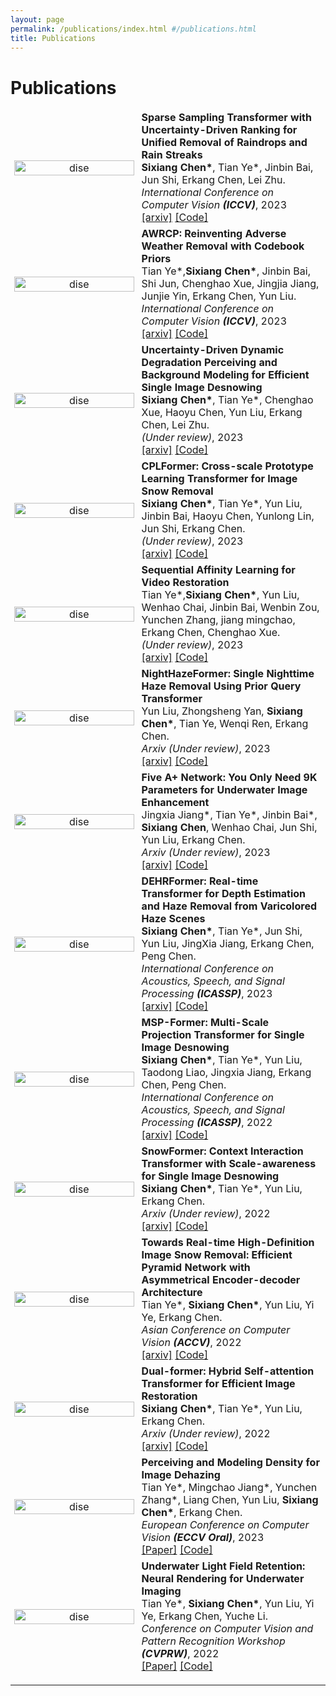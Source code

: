 ```yaml
---
layout: page
permalink: /publications/index.html #/publications.html
title: Publications
---
```


# Publications

<!-- =================================================================================== -->
<table style="width:100%;border:0px;border-spacing:0px;border-collapse:separate;margin-right:auto;margin-left:auto;">
  <tbody>
    <tr>
      <td style="margin:5px;padding:5px;width:40%;max-width:40%" align="center" class="image-wrapper">
        <img style="margin:1px;padding-right:20px;width:100%;max-width:100%" src="https://ephemeral182.github.io/images/udrs2former.png" alt="dise"> 
      </td>
      <td width="75%" valign="center" class="text-wrapper"> 
          <papertitle>
            <strong>
              Sparse Sampling Transformer with Uncertainty-Driven Ranking for Unified Removal of Raindrops and Rain Streaks
            </strong>
          </papertitle>
          <br>
          <strong>Sixiang Chen*</strong>, Tian Ye*, Jinbin Bai, Jun Shi, Erkang Chen, Lei Zhu.
          <br>  
          <em>International Conference on Computer Vision <strong>(ICCV)</strong></em>, 2023
          <br>
          <a href="Ephemeral182.github.io">[arxiv]</a>
          <a href="Ephemeral182.github.io">[Code]</a>
      </td>
    </tr>



 <tr>
        <td style="margin:5px;padding:5px;width:40%;max-width:40%" align="center" class="image-wrapper">
          <img style="margin:1px;padding-right:20px;width:100%;max-width:100%" src="https://ephemeral182.github.io/images/AWRCP_framework.jpg" alt="dise"> 
        </td>
      <td width="75%" valign="center" class="text-wrapper"> 
        <papertitle>
        <strong>
          AWRCP: Reinventing Adverse Weather Removal with Codebook Priors
        </strong>
        </papertitle>
        <br>
        Tian Ye*,<strong>Sixiang Chen*</strong>, Jinbin Bai, Shi Jun, Chenghao Xue, Jingjia Jiang, Junjie Yin, Erkang Chen, Yun Liu.
        <br>  
        <em>International Conference on Computer Vision <strong>(ICCV)</strong></em>, 2023
        <br>
        <a href="Ephemeral182.github.io">[arxiv]</a>
        <a href="Ephemeral182.github.io">[Code]</a>
      </td>
      </tr>



  <tr>
        <td style="margin:5px;padding:5px;width:40%;max-width:40%" align="center" class="image-wrapper">
        <img style="margin:1px;padding-right:20px;width:100%;max-width:100%" src="https://ephemeral182.github.io/images/Uncertainty_MM.png" alt="dise"> 
      </td>
      <td width="75%" valign="center" class="text-wrapper"> 
        <papertitle>
        <strong>
          Uncertainty-Driven Dynamic Degradation Perceiving and Background Modeling for Efficient Single Image Desnowing
        </strong>
        </papertitle>
        <br>
        <strong>Sixiang Chen*</strong>, Tian Ye*, Chenghao Xue, Haoyu Chen, Yun Liu, Erkang Chen, Lei Zhu.
        <br>  
        <em>(Under review)</em>, 2023
        <br>
        <a href="Ephemeral182.github.io">[arxiv]</a>
        <a href="Ephemeral182.github.io">[Code]</a>
      </td>
      </tr>



  <tr>
        <td style="margin:5px;padding:5px;width:40%;max-width:40%" align="center" class="image-wrapper">
        <img style="margin:1px;padding-right:20px;width:100%;max-width:100%" src="https://ephemeral182.github.io/images/cpl.png" alt="dise"> 
      </td>
      <td width="75%" valign="center" class="text-wrapper"> 
        <papertitle>
        <strong>
          CPLFormer: Cross-scale Prototype Learning Transformer for Image Snow Removal
        </strong>
        </papertitle>
        <br>
        <strong>Sixiang Chen*</strong>, Tian Ye*, Yun Liu, Jinbin Bai, Haoyu Chen, Yunlong Lin, Jun Shi, Erkang Chen.
        <br>  
        <em>(Under review)</em>, 2023
        <br>
        <a href="Ephemeral182.github.io">[arxiv]</a>
        <a href="Ephemeral182.github.io">[Code]</a>
      </td>
      </tr>



  <tr>
        <td style="margin:5px;padding:5px;width:40%;max-width:40%" align="center" class="image-wrapper">
        <img style="margin:1px;padding-right:20px;width:100%;max-width:100%" src="https://ephemeral182.github.io/images/video.png" alt="dise"> 
      </td>
      <td width="75%" valign="center" class="text-wrapper"> 
        <papertitle>
        <strong>
          Sequential Affinity Learning for Video Restoration
        </strong>
        </papertitle>
        <br>
        Tian Ye*,<strong>Sixiang Chen*</strong>, Yun Liu, Wenhao Chai, Jinbin Bai, Wenbin Zou, Yunchen Zhang, jiang mingchao, Erkang Chen, Chenghao Xue.
        <br>  
        <em>(Under review)</em>, 2023
        <br>
        <a href="Ephemeral182.github.io">[arxiv]</a>
        <a href="Ephemeral182.github.io">[Code]</a>
      </td>
      </tr>



  <tr>
        <td style="margin:5px;padding:5px;width:40%;max-width:40%" align="center" class="image-wrapper">
        <img style="margin:1px;padding-right:20px;width:100%;max-width:100%" src="https://ephemeral182.github.io/images/Nightformer.png" alt="dise"> 
      </td>
      <td width="75%" valign="center" class="text-wrapper"> 
        <papertitle>
        <strong>
          NightHazeFormer: Single Nighttime Haze Removal Using Prior Query Transformer
        </strong>
        </papertitle>
        <br>
        Yun Liu, Zhongsheng Yan, <strong>Sixiang Chen*</strong>, Tian Ye, Wenqi Ren, Erkang Chen.
        <br>  
        <em>Arxiv (Under review)</em>, 2023
        <br>
        <a href="http://export.arxiv.org/abs/2305.09533#:~:text=propose%20an%20end-to-end%20transformer-based%20framework%20for%20nighttime%20haze,we%20introduce%20two%20powerful%20priors%20into%20the%20transformer">[arxiv]</a>
        <a href="Ephemeral182.github.io">[Code]</a>
      </td>
      </tr>



  <tr>
        <td style="margin:5px;padding:5px;width:40%;max-width:40%" align="center" class="image-wrapper">
        <img style="margin:1px;padding-right:20px;width:100%;max-width:100%" src="https://ephemeral182.github.io/images/BMVC.png" alt="dise"> 
      </td>
      <td width="75%" valign="center" class="text-wrapper"> 
        <papertitle>
        <strong>
          Five A+ Network: You Only Need 9K Parameters for Underwater Image Enhancement
        </strong>
        </papertitle>
        <br>
        Jingxia Jiang*, Tian Ye*, Jinbin Bai*, <strong>Sixiang Chen</strong>, Wenhao Chai, Jun Shi, Yun Liu, Erkang Chen.
        <br>  
        <em>Arxiv (Under review)</em>, 2023
        <br>
        <a href="https://arxiv.org/abs/2305.08824#:~:text=In%20this%20work%2C%20we%20propose%20the%20Five%20A,The%20FA%20Net%20employs%20a%20two-stage%20enhancement%20structure.">[arxiv]</a>
        <a href="https://github.com/Owen718/FiveAPlus-Network">[Code]</a>
      </td>
      </tr>



  <tr>
        <td style="margin:5px;padding:5px;width:40%;max-width:40%" align="center" class="image-wrapper">
        <img style="margin:1px;padding-right:20px;width:100%;max-width:100%" src="https://ephemeral182.github.io/images/dehrformer_00.png" alt="dise"> 
      </td>
      <td width="75%" valign="center" class="text-wrapper"> 
        <papertitle>
        <strong>
          DEHRFormer: Real-time Transformer for Depth Estimation and Haze Removal from Varicolored Haze Scenes
        </strong>
        </papertitle>
        <br>
        <strong>Sixiang Chen*</strong>, Tian Ye*, Jun Shi, Yun Liu, JingXia Jiang, Erkang Chen, Peng Chen.
        <br>  
        <em>International Conference on Acoustics, Speech, and Signal Processing <strong>(ICASSP)</strong></em>, 2023
        <br>
        <a href="https://ieeexplore.ieee.org/abstract/document/10096828">[arxiv]</a>
        <a href="Ephemeral182.github.io">[Code]</a>
      </td>
      </tr>



  <tr>
        <td style="margin:5px;padding:5px;width:40%;max-width:40%" align="center" class="image-wrapper">
        <img style="margin:1px;padding-right:20px;width:100%;max-width:100%" src="https://ephemeral182.github.io/images/MSP-Former_00.png" alt="dise"> 
      </td>
      <td width="75%" valign="center" class="text-wrapper"> 
        <papertitle>
        <strong>
          MSP-Former: Multi-Scale Projection Transformer for Single Image Desnowing
        </strong>
        </papertitle>
        <br>
        <strong>Sixiang Chen*</strong>, Tian Ye*, Yun Liu, Taodong Liao, Jingxia Jiang, Erkang Chen, Peng Chen.
        <br>  
        <em>International Conference on Acoustics, Speech, and Signal Processing <strong>(ICASSP)</strong></em>, 2022
        <br>
        <a href="https://ieeexplore.ieee.org/abstract/document/10095605">[arxiv]</a>
        <a href="Ephemeral182.github.io">[Code]</a>
      </td>
      </tr>



  <tr>
        <td style="margin:5px;padding:5px;width:40%;max-width:40%" align="center" class="image-wrapper">
        <img style="margin:1px;padding-right:20px;width:100%;max-width:100%" src="https://ephemeral182.github.io/images/snowformer.png" alt="dise"> 
      </td>
      <td width="75%" valign="center" class="text-wrapper"> 
        <papertitle>
        <strong>
          SnowFormer: Context Interaction Transformer with Scale-awareness for Single Image Desnowing
        </strong>
        </papertitle>
        <br>
        <strong>Sixiang Chen*</strong>, Tian Ye*, Yun Liu, Erkang Chen.
        <br>  
        <em>Arxiv (Under review)</em>, 2022
        <br>
        <a href="https://arxiv.org/abs/2208.09703#:~:text=SnowFormer%3A%20Context%20Interaction%20Transformer%20with%20Scale-awareness%20for%20Single,image%20desnowing%20is%20a%20challenging%20image%20restoration%20task.">[arxiv]</a>
        <a href="https://github.com/Ephemeral182/SnowFormer">[Code]</a>
      </td>
      </tr>



  <tr>
        <td style="margin:5px;padding:5px;width:40%;max-width:40%" align="center" class="image-wrapper">
        <img style="margin:1px;padding-right:20px;width:100%;max-width:100%" src="https://ephemeral182.github.io/images/ACCV.png" alt="dise"> 
      </td>
      <td width="75%" valign="center" class="text-wrapper"> 
        <papertitle>
        <strong>
          Towards Real-time High-Definition Image Snow Removal: Efficient Pyramid Network with Asymmetrical Encoder-decoder Architecture
        </strong>
        </papertitle>
        <br>
        Tian Ye*, <strong>Sixiang Chen*</strong>, Yun Liu, Yi Ye, Erkang Chen.
        <br>  
        <em>Asian Conference on Computer Vision <strong>(ACCV)</strong></em>, 2022
        <br>
        <a href="Ephemeral182.github.io">[arxiv]</a>
        <a href="Ephemeral182.github.io">[Code]</a>
      </td>
      </tr>



  <tr>
        <td style="margin:5px;padding:5px;width:40%;max-width:40%" align="center" class="image-wrapper">
        <img style="margin:1px;padding-right:20px;width:100%;max-width:100%" src="https://ephemeral182.github.io/images/dualformer.png" alt="dise"> 
      </td>
      <td width="75%" valign="center" class="text-wrapper"> 
        <papertitle>
        <strong>
          Dual-former: Hybrid Self-attention Transformer for
          Efficient Image Restoration
        </strong>
        </papertitle>
        <br>
        <strong>Sixiang Chen*</strong>, Tian Ye*, Yun Liu, Erkang Chen.
        <br>  
        <em>Arxiv (Under review)</em>, 2022
        <br>
        <a href="https://www.semanticscholar.org/paper/Dual-former%3A-Hybrid-Self-attention-Transformer-for-Chen-Ye/6eef8436384da63d4bb400e5a39a3be1b65d07ab#:~:text=Dual-former%20is%20presented%20whose%20critical%20insight%20is%20to,achieves%20superior%20performance%20on%20multiple%20image%20restoration%20tasks.">[arxiv]</a>
        <a href="Ephemeral182.github.io">[Code]</a>
      </td>
      </tr>



  <tr>
        <td style="margin:5px;padding:5px;width:40%;max-width:40%" align="center" class="image-wrapper">
        <img style="margin:1px;padding-right:20px;width:100%;max-width:100%" src="https://ephemeral182.github.io/images/ECCV.png" alt="dise"> 
      </td>
      <td width="75%" valign="center" class="text-wrapper"> 
        <papertitle>
        <strong>
          Perceiving and Modeling Density for Image Dehazing
        </strong>
        </papertitle>
        <br>
        Tian Ye*, Mingchao Jiang*, Yunchen Zhang*, Liang Chen, Yun Liu, <strong>Sixiang Chen*</strong>, Erkang Chen.
        <br>  
        <em>European Conference on Computer Vision <strong>(ECCV Oral)</strong></em>, 2023
        <br>
        <a href="https://link.springer.com/chapter/10.1007/978-3-031-19800-7_8">[Paper]</a>
        <a href="https://github.com/Owen718/ECCV22-Perceiving-and-Modeling-Density-for-Image-Dehazing">[Code]</a>
      </td>
      </tr>


  <tr>
        <td style="margin:5px;padding:5px;width:40%;max-width:40%" align="center" class="image-wrapper">
        <img style="margin:1px;padding-right:20px;width:100%;max-width:100%" src="https://ephemeral182.github.io/images/CVPRW.png" alt="dise"> 
        </td>
      <td width="75%" valign="center" class="text-wrapper"> 
        <papertitle>
        <strong>
          Underwater Light Field Retention: Neural Rendering for Underwater Imaging
        </strong>
        </papertitle>
        <br>
        Tian Ye*, <strong>Sixiang Chen*</strong>, Yun Liu, Yi Ye, Erkang Chen, Yuche Li.
        <br>  
        <em>Conference on Computer Vision and Pattern Recognition Workshop <strong>(CVPRW)</strong></em>, 2022
        <br>
        <a href="https://ieeexplore.ieee.org/document/9857150">[Paper]</a>
        <a href="https://github.com/Ephemeral182/UWNR">[Code]</a>
      </td>
      </tr>
  </tbody>
</table>

<!-- =================================================================================== -->



---



